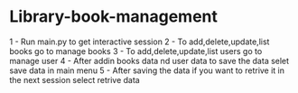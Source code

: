   # Library-book-management

1 - Run main.py to get interactive session
2 - To add,delete,update,list books go to manage books
3 - To add,delete,update,list users go to manage user
4 - After addin books data nd user data to save the data selet save data in main menu
5 - After saving the data if you want to retrive it in the next session select retrive data

